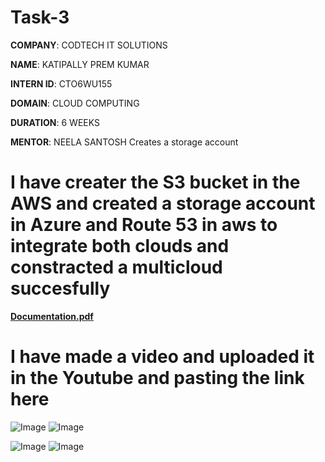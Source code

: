 # Task-3

**COMPANY**: CODTECH IT SOLUTIONS

**NAME**: KATIPALLY PREM KUMAR

**INTERN ID**: CTO6WU155

**DOMAIN**: CLOUD COMPUTING

**DURATION**: 6 WEEKS

**MENTOR**: NEELA SANTOSH
Creates a storage account 
# I have creater the S3 bucket in the AWS and created a storage account in Azure and Route 53 in aws to integrate both clouds and constracted a multicloud succesfully 
**[Documentation.pdf](https://github.com/user-attachments/files/19197422/Documentation.pdf)**
# I have made a video and uploaded it in the Youtube and pasting the link here

![Image](https://github.com/user-attachments/assets/0922b5e1-0d28-48b4-82fa-087865128648)
![Image](https://github.com/user-attachments/assets/8e18271d-5cf4-4f10-b509-a7a7a5a6158e)

![Image](https://github.com/user-attachments/assets/823efe1c-2ac3-4f10-bf53-9831f4f01e4a)
![Image](https://github.com/user-attachments/assets/96701f5d-7c94-4034-aa08-22f80bcbae8f)

